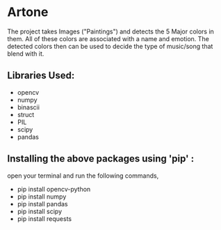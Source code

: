 # Artone
The project takes Images ("Paintings") and detects the 5 Major colors in them. All of these colors are associated with a name and emotion. The detected colors then can be used to decide the type of music/song that blend with it.

## Libraries Used:
* opencv
* numpy
* binascii
* struct
* PIL
* scipy
* pandas 

## Installing the above packages using 'pip' :
open your terminal and run the following commands,
* pip install opencv-python
* pip install numpy
* pip install pandas
* pip install scipy
* pip install requests
